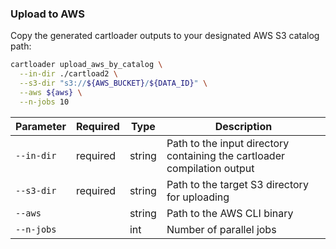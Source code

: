 ### Upload to AWS

Copy the generated cartloader outputs to your designated AWS S3 catalog path:

```bash
cartloader upload_aws_by_catalog \
  --in-dir ./cartload2 \
  --s3-dir "s3://${AWS_BUCKET}/${DATA_ID}" \
  --aws ${aws} \
  --n-jobs 10
```

| Parameter       | Required  | Type   | Description                                                                 |
|-----------------|-----------|--------|-----------------------------------------------------------------------------|
| `--in-dir`      | required  | string | Path to the input directory containing the cartloader compilation output    |
| `--s3-dir`      | required  | string | Path to the target S3 directory for uploading                               |
| `--aws`         |           | string | Path to the AWS CLI binary                                                  |
| `--n-jobs`      |           | int    | Number of parallel jobs                                                     |